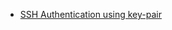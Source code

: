 * [SSH Authentication using key-pair](https://www.linode.com/docs/security/use-public-key-authentication-with-ssh)
